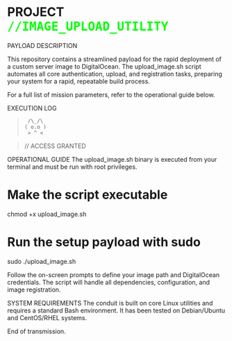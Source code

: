 # PROJECT <span style="font-family: monospace; color: #00ff00;">//IMAGE_UPLOAD_UTILITY</span>
PAYLOAD DESCRIPTION

This repository contains a streamlined payload for the rapid deployment of a custom server image to DigitalOcean. The upload_image.sh script automates all core authentication, upload, and registration tasks, preparing your system for a rapid, repeatable build process.

For a full list of mission parameters, refer to the operational guide below.

EXECUTION LOG
>
>      /\_/\
>     ( o.o )
>      > ^ <
>

> // ACCESS GRANTED


OPERATIONAL GUIDE
The upload_image.sh binary is executed from your terminal and must be run with root privileges.

# Make the script executable
chmod +x upload_image.sh

# Run the setup payload with sudo
sudo ./upload_image.sh


Follow the on-screen prompts to define your image path and DigitalOcean credentials. The script will handle all dependencies, configuration, and image registration.

SYSTEM REQUIREMENTS
The conduit is built on core Linux utilities and requires a standard Bash environment. It has been tested on Debian/Ubuntu and CentOS/RHEL systems.

End of transmission.
